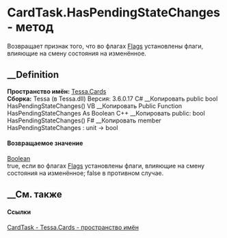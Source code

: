 # CardTask.HasPendingStateChanges - метод
Возвращает признак того, что во флагах
[Flags](P_Tessa_Cards_CardTask_Flags.htm) установлены флаги, влияющие на смену
состояния на изменённое.
## __Definition
 **Пространство имён:** [Tessa.Cards](N_Tessa_Cards.htm)  
 **Сборка:** Tessa (в Tessa.dll) Версия: 3.6.0.17
C# __Копировать
     public bool HasPendingStateChanges()
VB __Копировать
     Public Function HasPendingStateChanges As Boolean
C++ __Копировать
     public:
    bool HasPendingStateChanges()
F# __Копировать
     member HasPendingStateChanges : unit -> bool 
#### Возвращаемое значение
[Boolean](https://learn.microsoft.com/dotnet/api/system.boolean)  
true, если во флагах [Flags](P_Tessa_Cards_CardTask_Flags.htm) установлены
флаги, влияющие на смену состояния на изменённое; false в противном случае.
## __См. также
#### Ссылки
[CardTask - ](T_Tessa_Cards_CardTask.htm)
[Tessa.Cards - пространство имён](N_Tessa_Cards.htm)
